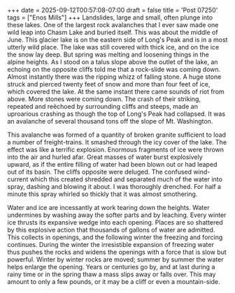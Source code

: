+++
date = 2025-09-12T00:57:08-07:00
draft = false
title = 'Post 07250'
tags = ["Enos Mills"]
+++
Landslides, large and small, often plunge into these lakes. One of the largest rock avalanches that I ever saw made one wild leap into Chasm Lake and buried itself. This was about the middle of June. This glacier lake is on the eastern side of Long's Peak and is in a most utterly wild place. The lake was still covered with thick ice, and on the ice the snow lay deep. But spring was melting and loosening things in the alpine heights. As I stood on a talus slope above the outlet of the lake, an echoing on the opposite cliffs told me that a rock-slide was coming down. Almost instantly there was the ripping whizz of falling stone. A huge stone struck and pierced twenty feet of snow and more than four feet of ice, which covered the lake. At the same instant there came sounds of riot from above. More stones were coming down. The crash of their striking, repeated and reëchoed by surrounding cliffs and steeps, made an uproarious crashing as though the top of Long's Peak had collapsed. It was an avalanche of several thousand tons off the slope of Mt. Washington.

This avalanche was formed of a quantity of broken granite sufficient to load a number of freight-trains. It smashed through the icy cover of the lake. The effect was like a terrific explosion. Enormous fragments of ice were thrown into the air and hurled afar. Great masses of water burst explosively upward, as if the entire filling of water had been blown out or had leaped out of its basin. The cliffs opposite were deluged. The confused wind-current which this created shredded and separated much of the water into spray, dashing and blowing it about. I was thoroughly drenched. For half a minute this spray whirled so thickly that it was almost smothering.

Water and ice are incessantly at work tearing down the heights. Water undermines by washing away the softer parts and by leaching. Every winter ice thrusts its expansive wedge into each opening. Places are so shattered by this explosive action that thousands of gallons of water are admitted. This collects in openings, and the following winter the freezing and forcing continues. During the winter the irresistible expansion of freezing water thus pushes the rocks and widens the openings with a force that is slow but powerful. Winter by winter rocks are moved; summer by summer the water helps enlarge the opening. Years or centuries go by, and at last during a rainy time or in the spring thaw a mass slips away or falls over. This may amount to only a few pounds, or it may be a cliff or even a mountain-side.
